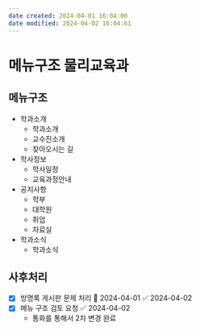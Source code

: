 ```yaml
---
date created: 2024-04-01 16:04:00
date modified: 2024-04-02 16:04:61
---
```


# 메뉴구조 물리교육과

## 메뉴구조

- 학과소개
  - 학과소개
  - 교수진소개
  - 찾아오시는 길
- 학사정보
  - 학사일정
  - 교육과정안내
- 공지사항
  - 학부
  - 대학원
  - 취업
  - 자료실
- 학과소식
  - 학과소식

## 사후처리

- [x] 방명록 게시판 문제 처리 📅 2024-04-01 ✅ 2024-04-02
- [x] 메뉴 구조 검토 요청 ✅ 2024-04-02
  - 통화를 통해서 2차 변경 완료
